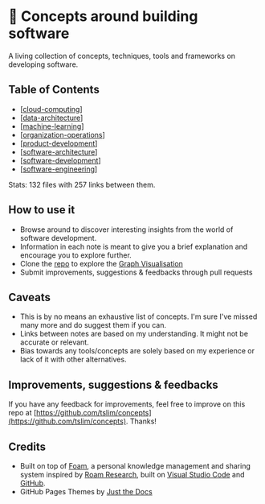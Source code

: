 # 💭 Concepts around building software

A living collection of concepts, techniques, tools and frameworks on developing software.

## Table of Contents

- [[cloud-computing]]
- [[data-architecture]]
- [[machine-learning]]
- [[organization-operations]]
- [[product-development]]
- [[software-architecture]]
- [[software-development]]
- [[software-engineering]]

Stats: 132 files with 257 links between them.

## How to use it

- Browse around to discover interesting insights from the world of software development.
- Information in each note is meant to give you a brief explanation and encourage you to explore further.
- Clone the [repo](https://github.com/tslim/concepts) to explore the [Graph Visualisation](https://foambubble.github.io/foam/graph-visualisation)
- Submit improvements, suggestions & feedbacks through pull requests

## Caveats

- This is by no means an exhaustive list of concepts. I'm sure I've missed many more and do suggest them if you can.
- Links between notes are based on my understanding. It might not be accurate or relevant.
- Bias towards any tools/concepts are solely based on my experience or lack of it with other alternatives.

## Improvements, suggestions & feedbacks

If you have any feedback for improvements, feel free to improve on this repo at [https://github.com/tslim/concepts](https://github.com/tslim/concepts). Thanks!

## Credits

- Built on top of [Foam](https://foambubble.github.io/foam), a personal knowledge management and sharing system inspired by [Roam Research](https://roamresearch.com/), built on [Visual Studio Code](https://code.visualstudio.com/) and [GitHub](https://github.com/).
- GitHub Pages Themes by [Just the Docs](https://github.com/pmarsceill/just-the-docs)

[//begin]: # "Autogenerated link references for markdown compatibility"
[cloud-computing]: concepts/cloud-computing "Cloud Computing"
[data-architecture]: concepts/data-architecture "Data Architecture"
[organization-operations]: concepts/organization-operations "Organization Operations"
[product-development]: concepts/product-development "Product Development"
[software-architecture]: concepts/software-architecture "Software Architecture"
[software-development]: concepts/software-development "Software Development"
[software-engineering]: concepts/software-engineering "Software Engineering"
[machine-learning]: concepts/machine-learning "Machine Learning"
[//end]: # "Autogenerated link references"
